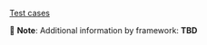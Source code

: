 <p align="left">
<a href="https://docs.google.com/spreadsheets/d/1ZX4Y9XFqHSO4MV_kcBpCTez8pOSv1UxaI0ZXbQERITk/edit#gid=0">Test cases</a>
</p>

💬 **Note**: Additional information by framework: <strong>TBD</strong>
